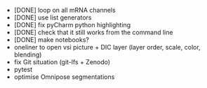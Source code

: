 - [DONE] loop on all mRNA channels
- [DONE] use list generators
- [DONE] fix pyCharm python highlighting
- [DONE] check that it still works from the command line
- [DONE] make notebooks?
- oneliner to open vsi picture + DIC layer (layer order, scale, color, blending)
- fix Git situation (git-lfs + Zenodo)
- pytest
- optimise Omnipose segmentations
